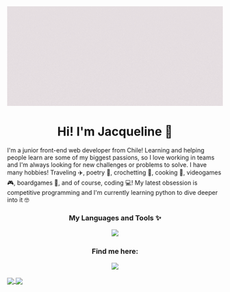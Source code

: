 <div align="center">

<img src="./assets/header.gif"/>
<h1>Hi! I'm Jacqueline 👾</h1>
</div>

I'm a junior front-end web developer from Chile! Learning and helping people learn are some of my biggest passions, so I love working in teams and I'm always looking for new challenges or problems to solve. I have many hobbies! Traveling ✈️, poetry 📖, crochetting 🧶, cooking 🍝, videogames 🎮, boardgames 🎲, and of course, coding 💻! My latest obsession is competitive programming and I'm currently learning python to dive deeper into it 🤓

<div align="center">
    <h3>My Languages and Tools ✨</h3>
    <p align="center">
        <img src="https://skillicons.dev/icons?i=ps,figma,git,github,css,html,js,firebase,nodejs,react,vite,vscode&theme=light&perline=6"/>
    </p>
</div>

<div align="center">
    <h3>Find me here:</h3>
    <p align="center">
        <a href="https://www.linkedin.com/in/jackiemontecinos/">
        <img src="https://skillicons.dev/icons?i=linkedin&theme=light"/>
        </a>
</div>

<a href="https://github.com/JackiieM/github-readme-stats">
  <img align="center" src="![JackiieM's GitHub stats](https://github-readme-stats.vercel.app/api?username=JackiieM&hide=stars,prs&show_icons=true&bg_color=E6DFE2&title_color=5B222F&icon_color=82616F)" />
</a>
<a href="https://github.com/JackiieM">
  <img align="center" src="https://github-readme-stats.vercel.app/api/top-langs/?username=JackiieM&show_icons=true&bg_color=E6DFE2&title_color=5B222F&icon_color=82616F&layout=compact" />
</a>